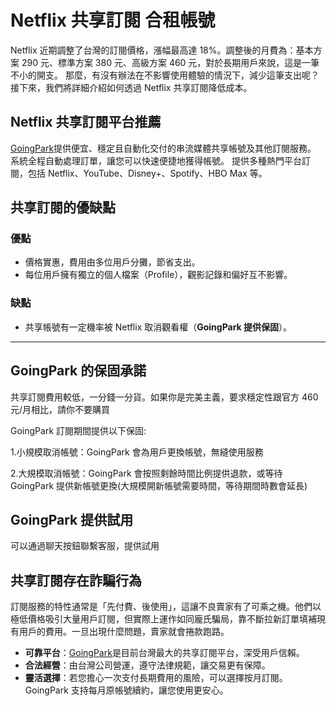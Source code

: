 # Netflix 共享訂閱 合租帳號

Netflix 近期調整了台灣的訂閱價格，漲幅最高達 18%。調整後的月費為：基本方案 290 元、標準方案 380 元、高級方案 460 元，對於長期用戶來說，這是一筆不小的開支。
那麼，有沒有辦法在不影響使用體驗的情況下，減少這筆支出呢？接下來，我們將詳細介紹如何透過 Netflix 共享訂閱降低成本。

## Netflix 共享訂閱平台推薦

[GoingPark](https://goingpark.com)提供便宜、穩定且自動化交付的串流媒體共享帳號及其他訂閱服務。
系統全程自動處理訂單，讓您可以快速便捷地獲得帳號。
提供多種熱門平台訂閱，包括 Netflix、YouTube、Disney+、Spotify、HBO Max 等。

## 共享訂閱的優缺點

### 優點

- 價格實惠，費用由多位用戶分攤，節省支出。
- 每位用戶擁有獨立的個人檔案（Profile），觀影記錄和偏好互不影響。

### 缺點

- 共享帳號有一定機率被 Netflix 取消觀看權（**GoingPark 提供保固**）。

---

## GoingPark 的保固承諾

共享訂閱費用較低，一分錢一分貨。如果你是完美主義，要求穩定性跟官方 460 元/月相比，請你不要購買

GoingPark 訂閱期間提供以下保固:

1.小規模取消帳號：GoingPark 會為用戶更換帳號，無縫使用服務

2.大規模取消帳號：GoingPark 會按照剩餘時間比例提供退款，或等待 GoingPark 提供新帳號更換(大規模開新帳號需要時間，等待期間時數會延長)

## GoingPark 提供試用

可以通過聊天按鈕聯繫客服，提供試用

## 共享訂閱存在詐騙行為

訂閱服務的特性通常是「先付費、後使用」，這讓不良賣家有了可乘之機。他們以極低價格吸引大量用戶訂閱，但實際上運作如同龐氏騙局，靠不斷拉新訂單填補現有用戶的費用。一旦出現什麼問題，賣家就會捲款跑路。

- **可靠平台**：[GoingPark](https://goingpark.com)是目前台灣最大的共享訂閱平台，深受用戶信賴。
- **合法經營**：由台灣公司營運，遵守法律規範，讓交易更有保障。
- **靈活選擇**：若您擔心一次支付長期費用的風險，可以選擇按月訂閱。GoingPark 支持每月原帳號續約，讓您使用更安心。
